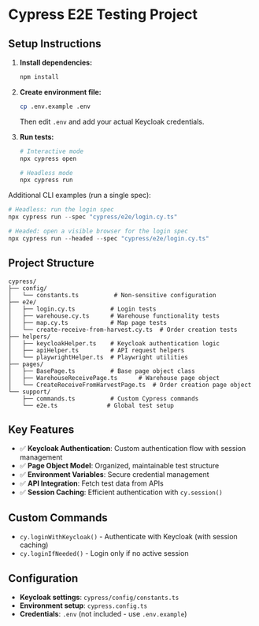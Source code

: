 # Cypress E2E Testing Project

## Setup Instructions

1. **Install dependencies:**
   ```bash
   npm install
   ```

2. **Create environment file:**
   ```bash
   cp .env.example .env
   ```
   Then edit `.env` and add your actual Keycloak credentials.

3. **Run tests:**
   ```bash
   # Interactive mode
   npx cypress open
   
   # Headless mode
   npx cypress run
   ```

Additional CLI examples (run a single spec):

```powershell
# Headless: run the login spec
npx cypress run --spec "cypress/e2e/login.cy.ts"

# Headed: open a visible browser for the login spec
npx cypress run --headed --spec "cypress/e2e/login.cy.ts"
```

## Project Structure

```
cypress/
├── config/
│   └── constants.ts          # Non-sensitive configuration
├── e2e/
│   ├── login.cy.ts          # Login tests
│   ├── warehouse.cy.ts      # Warehouse functionality tests
│   ├── map.cy.ts            # Map page tests
│   └── create-receive-from-harvest.cy.ts  # Order creation tests
├── helpers/
│   ├── keycloakHelper.ts    # Keycloak authentication logic
│   ├── apiHelper.ts         # API request helpers
│   └── playwrightHelper.ts  # Playwright utilities
├── pages/
│   ├── BasePage.ts          # Base page object class
│   ├── WarehouseReceivePage.ts      # Warehouse page object
│   └── CreateReceiveFromHarvestPage.ts  # Order creation page object
└── support/
    ├── commands.ts          # Custom Cypress commands
    └── e2e.ts              # Global test setup
```

## Key Features

- ✅ **Keycloak Authentication**: Custom authentication flow with session management
- ✅ **Page Object Model**: Organized, maintainable test structure
- ✅ **Environment Variables**: Secure credential management
- ✅ **API Integration**: Fetch test data from APIs
- ✅ **Session Caching**: Efficient authentication with `cy.session()`

## Custom Commands

- `cy.loginWithKeycloak()` - Authenticate with Keycloak (with session caching)
- `cy.loginIfNeeded()` - Login only if no active session

## Configuration

- **Keycloak settings**: `cypress/config/constants.ts`
- **Environment setup**: `cypress.config.ts`
- **Credentials**: `.env` (not included - use `.env.example`)